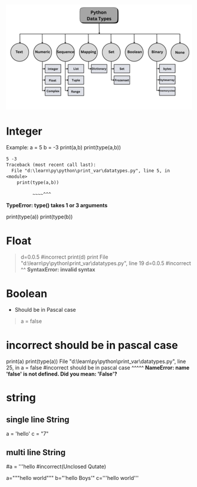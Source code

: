 ![Data Types](/09_imgs/Python-data-types.webp)

# Integer
Example:
a = 5
b = -3
print(a,b)
print(type(a,b))
```
5 -3
Traceback (most recent call last):
  File "d:\learn\py\python\print_var\datatypes.py", line 5, in <module>
    print(type(a,b))

          ~~~~^^^
```
__TypeError: type() takes 1 or 3 arguments__

print(type(a))
print(type(b))

# Float
> d=0.0.5 #incorrect
print(d)
print
File "d:\learn\py\python\print_var\datatypes.py", line 19
    d=0.0.5 #incorrect
         ^^
__SyntaxError: invalid syntax__

# Boolean
* Should be in Pascal case
> a = false 
# incorrect should be in pascal case
print(a)
print(type(a))
File "d:\learn\py\python\print_var\datatypes.py", line 25, in <module>
    a = false #incorrect should be in pascal case
        ^^^^^
__NameError: name 'false' is not defined. Did you mean: 'False'?__

# string
## single line String
a = 'hello'
c = "7"

## multi line String
#a = '''hello    #incorrect(Unclosed Qutate)

a="""hello
world"""
b="'hello  Boys'"
c='''hello
world'''